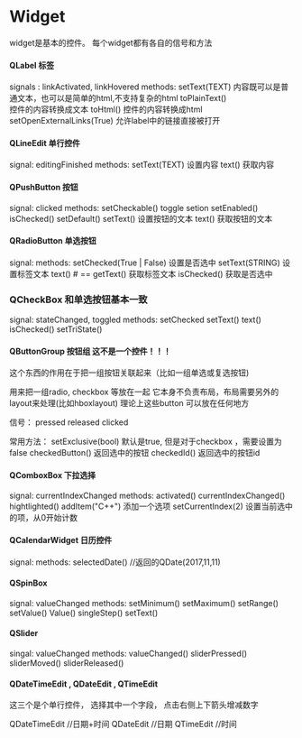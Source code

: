 # Widget

widget是基本的控件。
每个widget都有各自的信号和方法

#### QLabel  标签
  signals  : linkActivated, linkHovered
  methods:
    setText(TEXT) 
       内容既可以是普通文本，也可以是简单的html,不支持复杂的html
    toPlainText()  
      控件的内容转换成文本
    toHtml() 
      控件的内容转换成html
    setOpenExternalLinks(True) 
      允许label中的链接直接被打开


#### QLineEdit 单行控件
  signal:  editingFinished
  methods:
    setText(TEXT)  设置内容
    text()  获取内容



#### QPushButton 按钮
  signal:  clicked
  methods:
    setCheckable()
    toggle
    setion
    setEnabled()
    isChecked() 
    setDefault()
    setText()  设置按钮的文本
    text()  获取按钮的文本

#### QRadioButton 单选按钮
  signal:
  methods:
    setChecked(True | False)  设置是否选中
    setText(STRING)  设置标签文本
    text()  # == getText()   获取标签文本
    isChecked()  获取是否选中

### QCheckBox 和单选按钮基本一致
  signal: stateChanged, toggled
  methods:
    setChecked
    setText()
    text()
    isChecked()
    setTriState()

#### QButtonGroup 按钮组 这不是一个控件！！！ 
  这个东西的作用在于把一组按钮关联起来（比如一组单选或复选按钮)

  用来把一组radio, checkbox 等放在一起
  它本身不负责布局，布局需要另外的layout来处理(比如hboxlayout)
  理论上这些button 可以放在任何地方

  信号： 
    pressed
    released
    clicked

  常用方法： 
    setExclusive(bool) 默认是true, 但是对于checkbox ，需要设置为false
    checkedButton() 返回选中的按钮
    checkedId() 返回选中的按钮id
  

#### QComboxBox  下拉选择
  signal: currentIndexChanged
  methods:
      activated()
      currentIndexChanged()
      hightlighted()
      addItem("C++")  添加一个选项
      setCurrentIndex(2) 设置当前选中的项，从0开始计数

#### QCalendarWidget  日历控件
  signal:
  methods:
    selectedDate() //返回的QDate(2017,11,11)


#### QSpinBox
  signal: valueChanged
  methods:
      setMinimum()
      setMaximum()
      setRange()
      setValue()
      Value()
      singleStep()
      setText()

#### QSlider
  singal: valueChanged
  methods:
    valueChanged()
    sliderPressed()
    sliderMoved()
    sliderReleased()
      
#### QDateTimeEdit , QDateEdit , QTimeEdit 
  这三个是个单行控件， 选择其中一个字段， 点击右侧上下箭头增减数字

  QDateTimeEdit //日期+时间
  QDateEdit //日期
  QTimeEdit //时间
